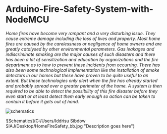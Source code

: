 # Arduino-Fire-Safety-System-with-NodeMCU

<i>Home fires have become very rampant and a very disturbing issue. They cause extreme damage including the loss of lives and property. Most home fires are caused by the carelessness or negligence of home owners and are greatly catalysed by other environmental parameters. Gas leakages and indiscriminate smoking are the major causes of such disasters and there has been a lot of sensitization and education by organizations and the fire department as to how to prevent these incidents from occurring. There has also been some technological implementation like the installation of smoke detectors in our homes but these have proven to be quite useful to an extent. But these technologies only alert when the fire has already started and probably spread over a greater perimeter of the home. A system is then required to be able to detect the possibility of this fire disaster before they even start or at least detect them early enough so action can be taken to contain it before it gets out of hand.</i>

<img alt="schematics"/>

![Schematics](C:/Users/Iddrisu Sibdow SIAJ/Desktop/HomeFireSafety_bb.jpg "Description goes here")
